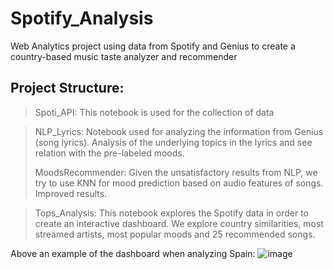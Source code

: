 # Spotify_Analysis
Web Analytics project using data from Spotify and Genius to create a country-based music taste analyzer and recommender

## Project Structure:

> Spoti_API: This notebook is used for the collection of data

> NLP_Lyrics: Notebook used for analyzing the information from Genius (song lyrics). Analysis of the underlying topics in the lyrics and see relation with the pre-labeled moods.
>
> MoodsRecommender: Given the unsatisfactory results from NLP, we try to use KNN for mood prediction based on audio features of songs. Improved results.

> Tops_Analysis: This notebook explores the Spotify data in order to create an interactive dashboard. We explore country similarities, most streamed artists, most popular moods and 25 recommended songs.

Above an example of the dashboard when analyzing Spain:
![image](https://user-images.githubusercontent.com/94440488/207579140-c5e51daf-fd1f-4f6b-9090-c929e283eecd.png)
